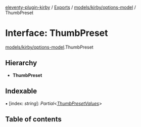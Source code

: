 [eleventy-plugin-kirby](../../../README.md) / [Exports](../../../modules.md) / [models/kirby/options-model](../../../modules/models_kirby_options_model.md) / ThumbPreset

# Interface: ThumbPreset

[models/kirby/options-model](../../../modules/models_kirby_options_model.md).ThumbPreset

## Hierarchy

* **ThumbPreset**

## Indexable

▪ [index: *string*]: *Partial*<[*ThumbPresetValues*](options-model.thumbpresetvalues.md)\>

## Table of contents
